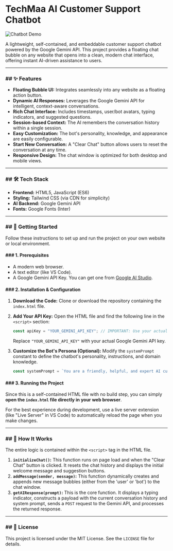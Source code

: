 # TechMaa AI Customer Support Chatbot

![Chatbot Demo](https://i.imgur.com/8f5gZ9L.png)

A lightweight, self-contained, and embeddable customer support chatbot powered by the Google Gemini API. This project provides a floating chat bubble on any website that opens into a clean, modern chat interface, offering instant AI-driven assistance to users.

---

### ## ✨ Features

- **Floating Bubble UI:** Integrates seamlessly into any website as a floating action button.
- **Dynamic AI Responses:** Leverages the Google Gemini API for intelligent, context-aware conversations.
- **Rich Chat Interface:** Includes timestamps, user/bot avatars, typing indicators, and suggested questions.
- **Session-based Context:** The AI remembers the conversation history within a single session.
- **Easy Customization:** The bot's personality, knowledge, and appearance are easily configurable.
- **Start New Conversation:** A "Clear Chat" button allows users to reset the conversation at any time.
- **Responsive Design:** The chat window is optimized for both desktop and mobile views.

---

### ## 🛠️ Tech Stack

- **Frontend:** HTML5, JavaScript (ES6)
- **Styling:** Tailwind CSS (via CDN for simplicity)
- **AI Backend:** Google Gemini API
- **Fonts:** Google Fonts (Inter)

---

### ## 🚀 Getting Started

Follow these instructions to set up and run the project on your own website or local environment.

#### ### 1. Prerequisites

- A modern web browser.
- A text editor (like VS Code).
- A Google Gemini API Key. You can get one from [Google AI Studio](https://aistudio.google.com/app/apikey).

#### ### 2. Installation & Configuration

1.  **Download the Code:**
    Clone or download the repository containing the `index.html` file.

2.  **Add Your API Key:**
    Open the HTML file and find the following line in the `<script>` section:

    ```javascript
    const apiKey = "YOUR_GEMINI_API_KEY"; // IMPORTANT: Use your actual API key here!
    ```

    Replace `"YOUR_GEMINI_API_KEY"` with your actual Google Gemini API key.

3.  **Customize the Bot's Persona (Optional):**
    Modify the `systemPrompt` constant to define the chatbot's personality, instructions, and domain knowledge.

    ```javascript
    const systemPrompt = `You are a friendly, helpful, and expert AI customer support assistant for "Your Company Name Here"...`;
    ```

#### ### 3. Running the Project

Since this is a self-contained HTML file with no build step, you can simply **open the `index.html` file directly in your web browser**.

For the best experience during development, use a live server extension (like "Live Server" in VS Code) to automatically reload the page when you make changes.

---

### ## 🔧 How It Works

The entire logic is contained within the `<script>` tag in the HTML file.

1.  **`initializeChat()`:** This function runs on page load and when the "Clear Chat" button is clicked. It resets the chat history and displays the initial welcome message and suggestion buttons.
2.  **`addMessage(sender, message)`:** This function dynamically creates and appends new message bubbles (either from the 'user' or 'bot') to the chat window.
3.  **`getAIResponse(prompt)`:** This is the core function. It displays a typing indicator, constructs a payload with the current conversation history and system prompt, sends a `POST` request to the Gemini API, and processes the returned response.

---

### ## 📄 License

This project is licensed under the MIT License. See the `LICENSE` file for details.
